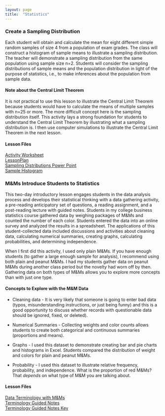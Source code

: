 ```yaml
---
layout: page
title:  "Statistics"
---
```


### Create a Sampling Distribution

Each student will obtain and calculate the mean for eight different simple random samples of size 4 from a population of exam grades. The class will construct a histogram of sample means to illustrate a sampling distribution. The teacher will demonstrate a sampling distribution from the same population using sample size n=2. Students will consider the sampling distributions of sample means and the population distribution in light of the purpose of statistics, i.e., to make inferences about the population from sample data.

#### Note about the Central Limit Theorem

It is not practical to use this lesson to illustrate the Central Limit Theorem because students would have to calculate the means of multiple samples with n=25 or more. The more difficult concept here is the sampling distribution itself. This activity lays a strong foundation for students to understand the Central Limit Theorem by illustrating what a sampling distribution is. I then use computer simulations to illustrate the Central Limit Theorem in the next lesson.

#### Lesson Files

<a href="https://lisasteaching.github.io/portfolio_teaching/pdf-files/SamplingDistribution_Activity.pdf" target="_blank">Activity Worksheet</a><br/>
<a href="https://lisasteaching.github.io/portfolio_teaching/pdf-files/SamplingDistribution_LessonPlan.pdf" target="_blank">LessonPlan</a><br/>
<a href="https://lisasteaching.github.io/portfolio_teaching/ppsx-files/SamplingDistributions.pptx" target="_blank">Sampling Distributions Power Point</a><br/>
<a href="https://lisasteaching.github.io/portfolio_teaching/pdf-files/SamplingDistribution_histogram-243-samples.pdf" target="_blank">Sample Histogram</a>

### M&Ms Introduce Students to Statistics

This two-day introductory lesson engages students in the data analysis process and develops their statistical thinking with a data gathering activity, a pre-reading anticipatory set of questions, a reading assignment, and a post-reading lecture with guided notes. Students in my college business statistics course gathered data by weighing packages of M&amp;Ms and counted the number of each color. Students entered the data into an online survey and analyzed the results in a spreadsheet. The applications of this student-collected data included discussions and activities about cleaning data, calculating numerical summaries, creating graphs, calculating probabilities, and determining independence.

When I first did this activity, I used only plain M&amp;Ms. If you have enough students (to gather a large enough sample for analysis), I recommend using both plain and peanut M&amp;Ms. I had my students gather data on peanut M&amp;Ms during another class period but the novelty had worn off by then. Gathering data on both types of M&amp;Ms allows you to explore more concepts than with just one type. 

#### Concepts to Explore with the M&amp;M Data

* Cleaning data - It is very likely that someone is going to enter bad data (typos, misunderstanding instructions, or just being funny) and this is a good opportunity to discuss whether records with questionable data should be ignored, fixed, or deleted).

* Numerical Summaries - Collecting weights and color counts allows students to create both categorical and continuous summaries (proportions and means).

* Graphs - I used this dataset to demonstrate creating bar and pie charts and histograms in Excel. Students compared the distribution of weight and colors for plain and peanut M&amp;Ms.

* Probability - I used this dataset to illustrate relative frequency, probability, and independence. What is the proportion of red M&amp;Ms? That <em>depends</em> on what type of M&amp;M you are talking about.

#### Lesson Files
<a href="https://lisasteaching.github.io/portfolio_teaching/doc-files/Pre-Reading-Anticipatory-Set.docx">Data Terminology with M&amp;Ms</a><br />
<a href="https://lisasteaching.github.io/portfolio_teaching/doc-files/Terminology-Guided-Notes.docx">Terminology Guided Notes</a><br />
<a href="https://lisasteaching.github.io/portfolio_teaching/doc-files/Terminology-Guided-Notes-Key.docx">Terminology Guided Notes Key</a>
